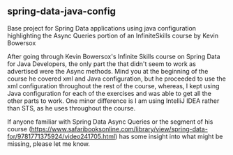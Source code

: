 ## spring-data-java-config

Base project for Spring Data applications using java configuration highlighting the Async Queries portion of an InfiniteSkills course by Kevin Bowersox

After going through Kevin Bowersox's Infinite Skills course on Spring Data for Java Developers, the only part the that didn't seem to work as advertised were the Async methods. Mind you at the beginning of the course he covered xml and Java configuration, but he proceeded to use the xml configuration throughout the rest of the course, whereas, I kept using Java configuration for each of the exercises and was able to get all the other parts to work. One minor difference is I am using IntelliJ IDEA rather than STS, as he uses throughout the course.

If anyone familiar with Spring Data Async Queries or the segment of his course (https://www.safaribooksonline.com/library/view/spring-data-for/9781771375924/video241705.html) has some insight into what might be missing, please let me know.
